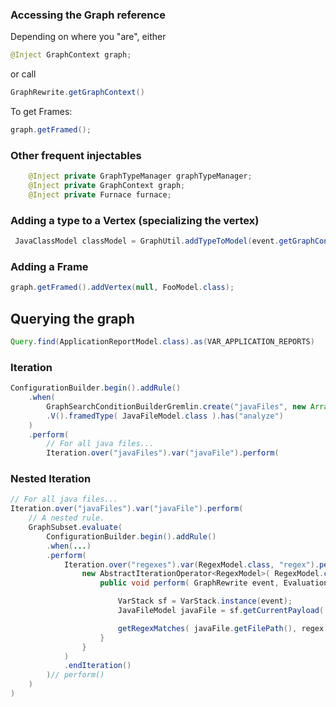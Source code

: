 ### Accessing the Graph reference

Depending on where you "are", either 

```java
@Inject GraphContext graph;
```
or call 

```java
GraphRewrite.getGraphContext()
```
To get Frames:

```java
graph.getFramed();
```

### Other frequent injectables

```java
    @Inject private GraphTypeManager graphTypeManager;    
    @Inject private GraphContext graph;
    @Inject private Furnace furnace;
```

### Adding a type to a Vertex (specializing the vertex)

```java
 JavaClassModel classModel = GraphUtil.addTypeToModel(event.getGraphContext(), frame, JavaClassModel.class);
```

### Adding a Frame
```java
graph.getFramed().addVertex(null, FooModel.class);
```

## Querying the graph
```java
Query.find(ApplicationReportModel.class).as(VAR_APPLICATION_REPORTS)
```

### Iteration

```java
ConfigurationBuilder.begin().addRule()
    .when(
        GraphSearchConditionBuilderGremlin.create("javaFiles", new ArrayList())
        .V().framedType( JavaFileModel.class ).has("analyze")
    )
    .perform(
        // For all java files...
        Iteration.over("javaFiles").var("javaFile").perform(
```

### Nested Iteration

```java
// For all java files...
Iteration.over("javaFiles").var("javaFile").perform(
    // A nested rule.
    GraphSubset.evaluate(
        ConfigurationBuilder.begin().addRule()
        .when(...)
        .perform(
            Iteration.over("regexes").var(RegexModel.class, "regex").perform(
                new AbstractIterationOperator<RegexModel>( RegexModel.class, "regex" ) {
                    public void perform( GraphRewrite event, EvaluationContext context, RegexModel regex ) {

                        VarStack sf = VarStack.instance(event);
                        JavaFileModel javaFile = sf.getCurrentPayload( JavaFileModel.class, "javaFile");

                        getRegexMatches( javaFile.getFilePath(), regex.getRegex() );
                    }
                }
            )
            .endIteration()
        )// perform()
    )
)
```